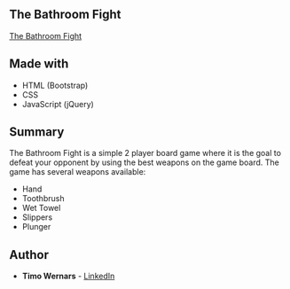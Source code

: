 ## The Bathroom Fight
[The Bathroom Fight](https://timowernars.com/game)

## Made with
* HTML (Bootstrap)
* CSS
* JavaScript (jQuery)

## Summary
The Bathroom Fight is a simple 2 player board game where it is the goal to defeat your opponent by using the best weapons on the game board. The game has several weapons available:
* Hand
* Toothbrush
* Wet Towel
* Slippers
* Plunger

## Author
* **Timo Wernars** - [LinkedIn](https://www.linkedin.com/in/timo-wernars/)
